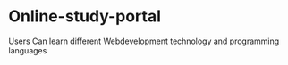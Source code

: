 # Online-study-portal 

Users Can learn different Webdevelopment technology and programming languages
